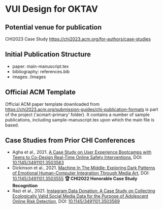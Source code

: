 # VUI Design for OKTAV

## Potential venue for publication
CHI2023 Case Study https://chi2023.acm.org/for-authors/case-studies

## Initial Publication Structure

- paper: main-manuscript.tex
- bibliography: references.bib
- images: /images

## Official ACM Template

Official ACM paper template downloaded from https://chi2023.acm.org/submission-guides/chi-publication-formats is part of the project ('acmart-primary' folder). It contains a number of sample publications, including sample-manuscript.tex upon which the main file is based.

## Case Studies from Prior CHI Conferences

- Agha et al., 2021. [A Case Study on User Experience Bootcamps with Teens to Co-Design Real-Time Online Safety Interventions](casestudy-samples/2022-Agha%20et%20al.pdf), DOI: [10.1145/3491101.3503563](https://doi.org/10.1145/3491101.3503563)
- Dickinson et al., 2021. [Machine In The Middle: Exploring Dark Patterns of Emotional Human-Computer Integration Through Media Art](casestudy-samples/2022-Dickinson%20et%20al.pdf), DOI: [10.1145/3491101.3503555](https://doi.org/10.1145/3491101.3503555) **🏆 CHI2022 Honorable Case Study Recognition**
- Razi et al., 2021. [Instagram Data Donation: A Case Study on Collecting Ecologically Valid Social Media Data for the Purpose of Adolescent Online Risk Detection](casestudy-samples/2022-Razi%20et%20al.pdf), DOI: [10.1145/3491101.3503569](https://doi.org/10.1145/3491101.3503569)
